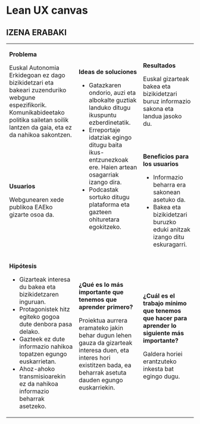# Lean UX canvas

<!--
Utiliza la plantilla de este documento para recoger vuestro Lean UX Canvas en el proyecto. Escribid solamente debajo de cada título. **No modifiquéis el código HTML, ya que si lo hacéis la tabla no se mostrará correctamente**.
-->

## IZENA ERABAKI

<table markdown="1"><tbody><tr><td markdown="1">

**Problema**

Euskal Autonomia Erkidegoan ez dago bizikidetzari eta bakeari zuzenduriko webgune espezifikorik. Komunikabideetako politika sailetan soilik lantzen da gaia, eta ez da nahikoa sakontzen.

</td><td rowspan=2 markdown="1">

**Ideas de soluciones**

* Gatazkaren ondorio, auzi eta albokalte guztiak landuko ditugu ikuspuntu ezberdinetatik.
* Erreportaje idatziak egingo ditugu baita ikus-entzunezkoak ere. Haien artean osagarriak izango dira.
* Podcastak sortuko ditugu plataforma eta gazteen ohituretara egokitzeko.


</td><td markdown="1">

**Resultados**

Euskal gizarteak bakea eta bizikidetzari buruz informazio sakona eta landua jasoko du.

</td></tr><tr><td markdown="1">

**Usuarios**

Webgunearen xede publikoa EAEko gizarte osoa da. 

</td><td markdown="1">

**Beneficios para los usuarios**

* Informazio beharra era sakonean asetuko da. 
* Bakea eta bizikidetzari buruzko eduki anitzak izango ditu eskuragarri.

</td></tr><tr><td markdown="1">

**Hipótesis**  

* Gizarteak interesa du bakea eta bizikidetzaren inguruan.
* Protagonistek hitz egiteko gogoa dute denbora pasa delako.
* Gazteek ez dute informazio nahikoa topatzen egungo euskarrietan.
* Ahoz-ahoko transmisioarekin ez da nahikoa informazio beharrak asetzeko.

</td><td markdown="1">

**¿Qué es lo más importante que tenemos que aprender primero?**

Proiektua aurrera eramateko jakin behar dugun lehen gauza da gizarteak interesa duen, eta interes hori existitzen bada, ea beharrak asetuta dauden egungo euskarriekin.

</td><td markdown="1">

**¿Cuál es el trabajo mínimo que tenemos que hacer para aprender lo siguiente más importante?**

Galdera horiei erantzuteko inkesta bat egingo dugu.

</td></tr></tbody></table>